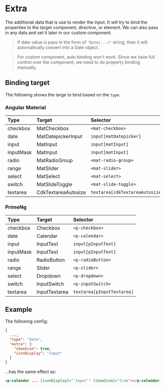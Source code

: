 # Extra

The additional data that is use to render the input. It will try to bind the properties to the target component, directive, or element. We can also pass in any data and set it later in our custom component.

> If date value is pass in the form of `"Date(...)"` string, then it will automatically convert into a Date object.

> For custom component, auto binding won't work. Since we have full control over the component, we need to do property binding manually.

## Binding target

The following shows the targe to bind based on the `type`.

### Angular Material

| Type      | Target              | Selector                        |
| :-------- | :------------------ | :------------------------------ |
| checkbox  | MatCheckbox         | `<mat-checkbox>`                |
| date      | MatDatepickerInput  | `input[matDatepicker]`          |
| input     | MatInput            | `input[matInput]`               |
| inputMask | MatInput            | `input[matInput]`               |
| radio     | MatRadioGroup       | `<mat-radio-group>`             |
| range     | MatSlider           | `<mat-slider>`                  |
| select    | MatSelect           | `<mat-select>`                  |
| switch    | MatSlideToggle      | `<mat-slide-toggle>`            |
| textarea  | CdkTextareaAutosize | `textarea[cdkTextareaAutosize]` |

### PrimeNg

| Type      | Target        | Selector                   |
| :-------- | :------------ | :------------------------- |
| checkbox  | Checkbox      | `<p-checkbox>`             |
| date      | Calendar      | `<p-calendar>`             |
| input     | InputText     | `input[pInputText]`        |
| inputMask | InputText     | `input[pInputText]`        |
| radio     | RadioButton   | `<p-radioButton>`          |
| range     | Slider        | `<p-slider>`               |
| select    | Dropdown      | `<p-dropdown>`             |
| switch    | InputSwitch   | `<p-inputSwitch>`          |
| textarea  | InputTextarea | `textarea[pInputTextarea]` |

## Example

The following config:

```json
{
  ...,
  "type": "date",
  "extra": {
    "showIcon": true,
    "iconDisplay": "input"
  }
}
```

...has the same effect as:

```html
<p-calendar ... [iconDisplay]="'input'" [showIcon]="true"></p-calendar>
```
